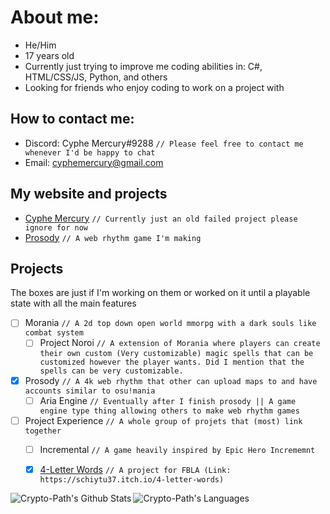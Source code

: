 # About me:
 + He/Him
 + 17 years old
 + Currently just trying to improve me coding abilities in: C#, HTML/CSS/JS, Python, and others
 + Looking for friends who enjoy coding to work on a project with

## How to contact me:
 + Discord: Cyphe Mercury#9288 `// Please feel free to contact me whenever I'd be happy to chat`
 + Email: cyphemercury@gmail.com

## My website and projects
 + [Cyphe Mercury](http://cyphemercury.online) `// Currently just an old failed project please ignore for now`
 + [Prosody](http://cyphemercury.online/Aria-Engine-Prosody/) `// A web rhythm game I'm making`

## Projects
The boxes are just if I'm working on them or worked on it until a playable state with all the main features
 + [ ] Morania `// A 2d top down open world mmorpg with a dark souls like combat system`
   + [ ] Project Noroi `// A extension of Morania where players can create their own custom (Very customizable) magic spells that can be customized however the player wants. Did I mention that the spells can be very customizable.`
 + [x] Prosody `// A 4k web rhythm that other can upload maps to and have accounts similar to osu!mania`
   + [ ] Aria Engine `// Eventually after I finish prosody || A game engine type thing allowing others to make web rhythm games`
 + [ ] Project Experience `// A whole group of projets that (most) link together`
   + [ ] Incremental `// A game heavily inspired by Epic Hero Incrememnt`
   + [x] [4-Letter Words](https://schiytu37.itch.io/4-letter-words) `// A project for FBLA (Link: https://schiytu37.itch.io/4-letter-words)`



<img align="left" alt="Crypto-Path's Github Stats" src="https://github-readme-stats.vercel.app/api?username=Crypto-Path&show_icons=true"/>

<img align="left" alt="Crypto-Path's Languages" src="https://github-readme-stats.vercel.app/api/top-langs/?username=Crypto-Path&layout=compact"/>
